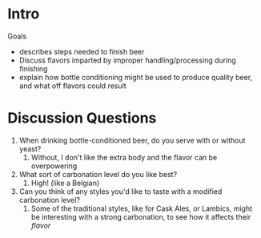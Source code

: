 # Intro

Goals
- describes steps needed to finish beer
- Discuss flavors imparted by improper handling/processing during finishing
- explain how bottle conditioning might be used to produce quality beer, and what off flavors could result


# Discussion Questions
1. When drinking bottle-conditioned beer, do you serve with or without yeast?
	1. Without, I don't like the extra body and the flavor can be overpowering
2. What sort of carbonation level do you like best?
	1. High! (like a Belgian)
3. Can you think of any styles you'd like to taste with a modified carbonation level?
	1. Some of the traditional styles, like for Cask Ales, or Lambics, might be interesting with a strong carbonation, to see how it affects their *flavor*